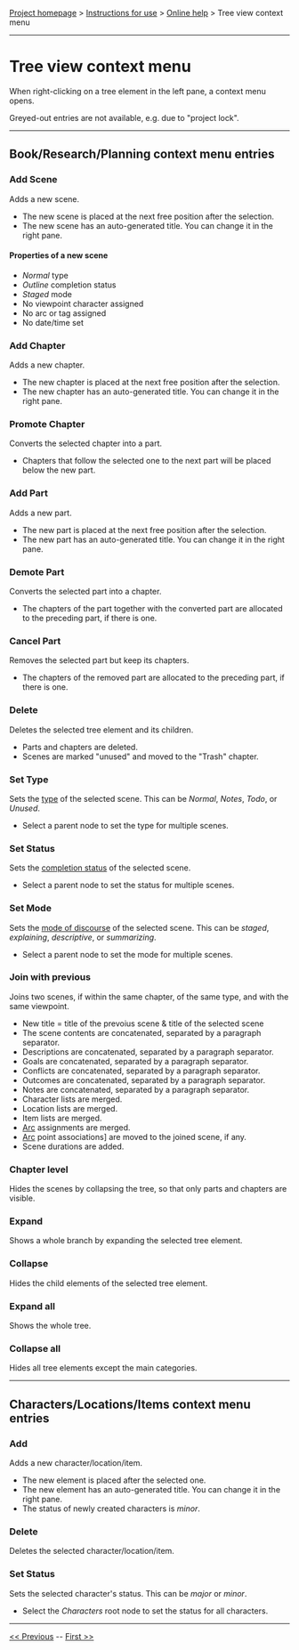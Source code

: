 [Project homepage](../index) > [Instructions for use](../usage) > [Online help](help) > Tree view context menu

--- 

# Tree view context menu

When right-clicking on a tree element in the left pane, a context menu opens. 

Greyed-out entries are not available, e.g. due to "project lock".

---

## Book/Research/Planning context menu entries

### Add Scene

Adds a new scene.

- The new scene is placed at the next free position after the selection.
- The new scene has an auto-generated title. You can change it in the right pane.

#### Properties of a new scene

- *Normal* type
- *Outline* completion status
- *Staged* mode
- No viewpoint character assigned
- No arc or tag assigned
- No date/time set

### Add Chapter

Adds a new chapter.

- The new chapter is placed at the next free position after the selection.
- The new chapter has an auto-generated title. You can change it in the right pane.

### Promote Chapter

Converts the selected chapter into a part. 

- Chapters that follow the selected one to the next part will be placed below the new part.

### Add Part

Adds a new part.
- The new part is placed at the next free position after the selection.
- The new part has an auto-generated title. You can change it in the right pane.

### Demote Part

Converts the selected part into a chapter.

- The chapters of the part together with the converted part are allocated to the preceding part, if there is one.

### Cancel Part

Removes the selected part but keep its chapters.

- The chapters of the removed part are allocated to the preceding part, if there is one. 

### Delete

Deletes the selected tree element and its children. 

- Parts and chapters are deleted.
- Scenes are marked "unused" and moved to the "Trash" chapter. 

### Set Type

Sets the [type](basic_concepts) of the selected scene. This can be *Normal*, *Notes*, *Todo*, or *Unused*.

- Select a parent node to set the type for multiple scenes.

### Set Status

Sets the [completion status](basic_concepts) of the selected scene.

- Select a parent node to set the status for multiple scenes.

### Set Mode

Sets the [mode of discourse](basic_concepts) of the selected scene. This can be *staged*, *explaining*, *descriptive*, or *summarizing*.

- Select a parent node to set the mode for multiple scenes.

### Join with previous

Joins two scenes, if within the same chapter, of the same type, and with the same viewpoint.

- New title = title of the prevoius scene & title of the selected scene
- The scene contents are concatenated, separated by a paragraph separator.
- Descriptions are concatenated, separated by a paragraph separator.
- Goals are concatenated, separated by a paragraph separator.
- Conflicts are concatenated, separated by a paragraph separator.
- Outcomes are concatenated, separated by a paragraph separator.
- Notes are concatenated, separated by a paragraph separator.
- Character lists are merged.
- Location lists are merged.
- Item lists are merged.
- [Arc](arcs) assignments are merged.
- [Arc](arcs) point associations] are moved to the joined scene, if any.
- Scene durations are added.

### Chapter level

Hides the scenes by collapsing the tree, so that only parts and chapters are visible.

### Expand

Shows a whole branch by expanding the selected tree element.

### Collapse

Hides the child elements of the selected tree element.

### Expand all

Shows the whole tree.

### Collapse all

Hides all tree elements except the main categories.

---

## Characters/Locations/Items context menu entries

### Add

Adds a new character/location/item.

- The new element is placed after the selected one.
- The new element has an auto-generated title. You can change it in the right pane.
- The status of newly created characters is *minor*.

### Delete

Deletes the selected character/location/item.

### Set Status

Sets the selected character's status. This can be *major* or *minor*.

- Select the *Characters* root node to set the status for all characters.

---

[<< Previous](tools_menu) -- [First >>](file_menu)